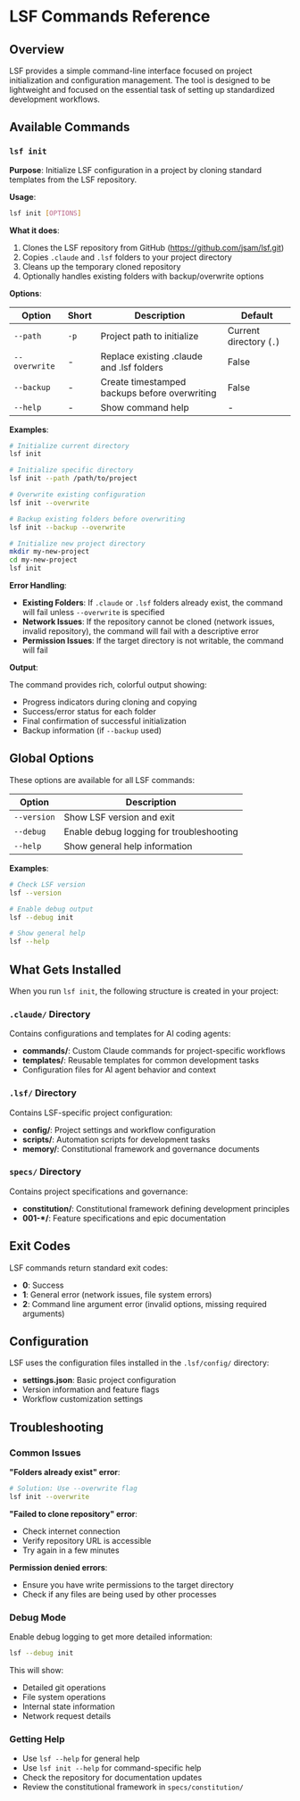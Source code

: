 # LSF Commands Reference

## Overview

LSF provides a simple command-line interface focused on project initialization and configuration management. The tool is designed to be lightweight and focused on the essential task of setting up standardized development workflows.

## Available Commands

### `lsf init`

**Purpose**: Initialize LSF configuration in a project by cloning standard templates from the LSF repository.

**Usage**:
```bash
lsf init [OPTIONS]
```

**What it does**:
1. Clones the LSF repository from GitHub (https://github.com/jsam/lsf.git)
2. Copies `.claude` and `.lsf` folders to your project directory
3. Cleans up the temporary cloned repository
4. Optionally handles existing folders with backup/overwrite options

**Options**:

| Option | Short | Description | Default |
|--------|-------|-------------|---------|
| `--path` | `-p` | Project path to initialize | Current directory (`.`) |
| `--overwrite` | - | Replace existing .claude and .lsf folders | False |
| `--backup` | - | Create timestamped backups before overwriting | False |
| `--help` | - | Show command help | - |

**Examples**:

```bash
# Initialize current directory
lsf init

# Initialize specific directory
lsf init --path /path/to/project

# Overwrite existing configuration
lsf init --overwrite

# Backup existing folders before overwriting
lsf init --backup --overwrite

# Initialize new project directory
mkdir my-new-project
cd my-new-project
lsf init
```

**Error Handling**:

- **Existing Folders**: If `.claude` or `.lsf` folders already exist, the command will fail unless `--overwrite` is specified
- **Network Issues**: If the repository cannot be cloned (network issues, invalid repository), the command will fail with a descriptive error
- **Permission Issues**: If the target directory is not writable, the command will fail

**Output**:

The command provides rich, colorful output showing:
- Progress indicators during cloning and copying
- Success/error status for each folder
- Final confirmation of successful initialization
- Backup information (if `--backup` used)

## Global Options

These options are available for all LSF commands:

| Option | Description |
|--------|-------------|
| `--version` | Show LSF version and exit |
| `--debug` | Enable debug logging for troubleshooting |
| `--help` | Show general help information |

**Examples**:
```bash
# Check LSF version
lsf --version

# Enable debug output
lsf --debug init

# Show general help
lsf --help
```

## What Gets Installed

When you run `lsf init`, the following structure is created in your project:

### `.claude/` Directory
Contains configurations and templates for AI coding agents:
- **commands/**: Custom Claude commands for project-specific workflows
- **templates/**: Reusable templates for common development tasks
- Configuration files for AI agent behavior and context

### `.lsf/` Directory  
Contains LSF-specific project configuration:
- **config/**: Project settings and workflow configuration
- **scripts/**: Automation scripts for development tasks
- **memory/**: Constitutional framework and governance documents

### `specs/` Directory
Contains project specifications and governance:
- **constitution/**: Constitutional framework defining development principles
- **001-*/**: Feature specifications and epic documentation

## Exit Codes

LSF commands return standard exit codes:

- **0**: Success
- **1**: General error (network issues, file system errors)
- **2**: Command line argument error (invalid options, missing required arguments)

## Configuration

LSF uses the configuration files installed in the `.lsf/config/` directory:

- **settings.json**: Basic project configuration
- Version information and feature flags
- Workflow customization settings

## Troubleshooting

### Common Issues

**"Folders already exist" error**:
```bash
# Solution: Use --overwrite flag
lsf init --overwrite
```

**"Failed to clone repository" error**:
- Check internet connection
- Verify repository URL is accessible
- Try again in a few minutes

**Permission denied errors**:
- Ensure you have write permissions to the target directory
- Check if any files are being used by other processes

### Debug Mode

Enable debug logging to get more detailed information:
```bash
lsf --debug init
```

This will show:
- Detailed git operations
- File system operations
- Internal state information
- Network request details

### Getting Help

- Use `lsf --help` for general help
- Use `lsf init --help` for command-specific help
- Check the repository for documentation updates
- Review the constitutional framework in `specs/constitution/`